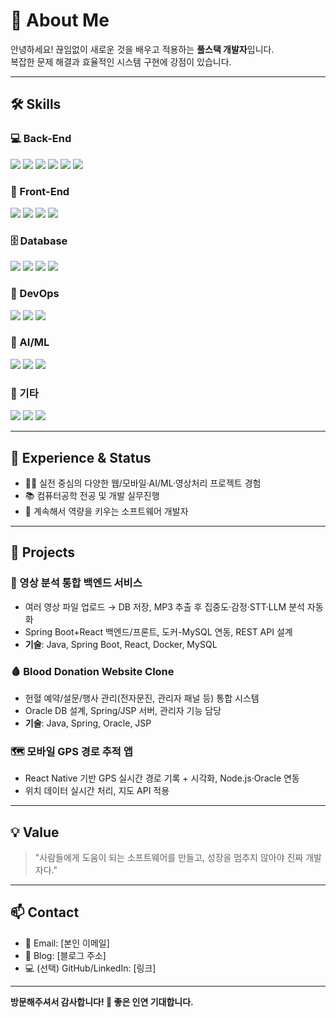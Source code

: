 # 👋 About Me

안녕하세요! 끊임없이 새로운 것을 배우고 적용하는 **풀스택 개발자**입니다.  
복잡한 문제 해결과 효율적인 시스템 구현에 강점이 있습니다.

---

## 🛠️ Skills

### 💻 Back-End
<img src="https://img.shields.io/badge/Java-007396?style=for-the-badge&logo=java&logoColor=white">
<img src="https://img.shields.io/badge/Spring Boot-6DB33F?style=for-the-badge&logo=springboot&logoColor=white">
<img src="https://img.shields.io/badge/Spring MVC-6DB33F?style=for-the-badge&logo=spring&logoColor=white">
<img src="https://img.shields.io/badge/JPA-6DB33F?style=for-the-badge&logo=spring&logoColor=white">
<img src="https://img.shields.io/badge/Python-3776AB?style=for-the-badge&logo=python&logoColor=white">
<img src="https://img.shields.io/badge/C-A8B9CC?style=for-the-badge&logo=c&logoColor=black">

### 🎨 Front-End
<img src="https://img.shields.io/badge/React-61DAFB?style=for-the-badge&logo=react&logoColor=black">
<img src="https://img.shields.io/badge/HTML5-E34F26?style=for-the-badge&logo=html5&logoColor=white">
<img src="https://img.shields.io/badge/JavaScript-F7DF1E?style=for-the-badge&logo=javascript&logoColor=black">
<img src="https://img.shields.io/badge/CSS3-1572B6?style=for-the-badge&logo=css3&logoColor=white">

### 🗄️ Database
<img src="https://img.shields.io/badge/Oracle-F80000?style=for-the-badge&logo=oracle&logoColor=white">
<img src="https://img.shields.io/badge/MySQL-4479A1?style=for-the-badge&logo=mysql&logoColor=white">
<img src="https://img.shields.io/badge/SQLD-FF6B35?style=for-the-badge&logo=database&logoColor=white">
<img src="https://img.shields.io/badge/DB Design-005571?style=for-the-badge&logo=postgresql&logoColor=white">

### 🚀 DevOps
<img src="https://img.shields.io/badge/Docker-2496ED?style=for-the-badge&logo=docker&logoColor=white">
<img src="https://img.shields.io/badge/REST API-02569B?style=for-the-badge&logo=swagger&logoColor=white">
<img src="https://img.shields.io/badge/Git-F05032?style=for-the-badge&logo=git&logoColor=white">

### 🤖 AI/ML
<img src="https://img.shields.io/badge/Machine Learning-FF6F00?style=for-the-badge&logo=tensorflow&logoColor=white">
<img src="https://img.shields.io/badge/Deep Learning-FF6F00?style=for-the-badge&logo=pytorch&logoColor=white">
<img src="https://img.shields.io/badge/Data Analysis-150458?style=for-the-badge&logo=pandas&logoColor=white">

### 🔧 기타
<img src="https://img.shields.io/badge/Async Programming-000000?style=for-the-badge&logo=node.js&logoColor=white">
<img src="https://img.shields.io/badge/System Programming-0078D4?style=for-the-badge&logo=linux&logoColor=white">
<img src="https://img.shields.io/badge/Video Processing-FF0000?style=for-the-badge&logo=ffmpeg&logoColor=white">

---

## 🏢 Experience & Status

- 🧑‍💻 실전 중심의 다양한 웹/모바일·AI/ML·영상처리 프로젝트 경험
- 📚 컴퓨터공학 전공 및 개발 실무진행
- 🚀 계속해서 역량을 키우는 소프트웨어 개발자

---

## 🚩 Projects

### 🎥 영상 분석 통합 백엔드 서비스
  - 여러 영상 파일 업로드 → DB 저장, MP3 추출 후 집중도·감정·STT·LLM 분석 자동화
  - Spring Boot+React 백엔드/프론트, 도커-MySQL 연동, REST API 설계
  - **기술**: Java, Spring Boot, React, Docker, MySQL

### 🩸 Blood Donation Website Clone
  - 헌혈 예약/설문/행사 관리(전자문진, 관리자 패널 등) 통합 시스템
  - Oracle DB 설계, Spring/JSP 서버, 관리자 기능 담당
  - **기술**: Java, Spring, Oracle, JSP

### 🗺️ 모바일 GPS 경로 추적 앱
  - React Native 기반 GPS 실시간 경로 기록 + 시각화, Node.js·Oracle 연동
  - 위치 데이터 실시간 처리, 지도 API 적용

---

## 💡 Value

> "사람들에게 도움이 되는 소프트웨어를 만들고, 성장을 멈추지 않아야 진짜 개발자다."

---

## 📫 Contact

- 📧 Email: [본인 이메일]
- 📝 Blog: [블로그 주소]
- 💻 (선택) GitHub/LinkedIn: [링크]

---

**방문해주셔서 감사합니다! 🙏 좋은 인연 기대합니다.**
